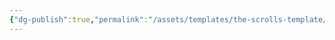 ```yaml
---
{"dg-publish":true,"permalink":"/assets/templates/the-scrolls-template/","tags":["TheScrolls"]}
---
```


